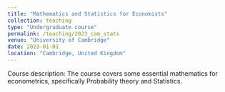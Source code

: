 ```yaml
---
title: "Mathematics and Statistics for Economists"
collection: teaching
type: "Undergraduate course"
permalink: /teaching/2023_cam_stats
venue: "University of Cambridge"
date: 2023-01-01
location: "Cambridge, United Kingdom"
---
```


Course description: The course covers some essential mathematics for econometrics, specifically Probability theory and Statistics.